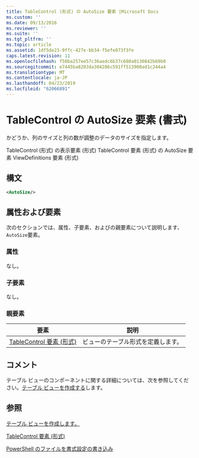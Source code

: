 ```yaml
---
title: TableControl (形式) の AutoSize 要素 |Microsoft Docs
ms.custom: ''
ms.date: 09/13/2016
ms.reviewer: ''
ms.suite: ''
ms.tgt_pltfrm: ''
ms.topic: article
ms.assetid: 1df5de23-9ffc-427e-bb34-f5efe073f3fe
caps.latest.revision: 11
ms.openlocfilehash: f50ba257ee57c36aedc6b37c680a0130842b69b0
ms.sourcegitcommit: e7445ba8203da304286c591ff513900ad1c244a4
ms.translationtype: MT
ms.contentlocale: ja-JP
ms.lasthandoff: 04/23/2019
ms.locfileid: "62066891"
---
```

# <a name="autosize-element-for-tablecontrol-format"></a>TableControl の AutoSize 要素 (書式)

かどうか、列のサイズと列の数が調整のデータのサイズを指定します。

TableControl (形式) の表示要素 (形式) TableControl 要素 (形式) の AutoSize 要素 ViewDefinitions 要素 (形式)

## <a name="syntax"></a>構文

```xml
<AutoSize/>
```

## <a name="attributes-and-elements"></a>属性および要素

次のセクションでは、属性、子要素、およびの親要素について説明します、`AutoSize`要素。

### <a name="attributes"></a>属性

なし。

### <a name="child-elements"></a>子要素

なし。

### <a name="parent-elements"></a>親要素

|要素|説明|
|-------------|-----------------|
|[TableControl 要素 (形式)](./tablecontrol-element-format.md)|ビューのテーブル形式を定義します。|

## <a name="remarks"></a>コメント

テーブル ビューのコンポーネントに関する詳細については、次を参照してください。[テーブル ビューを作成する](./creating-a-table-view.md)します。

## <a name="see-also"></a>参照

[テーブル ビューを作成します。](./creating-a-table-view.md)

[TableControl 要素 (形式)](./tablecontrol-element-format.md)

[PowerShell のファイルを書式設定の書き込み](./writing-a-powershell-formatting-file.md)
